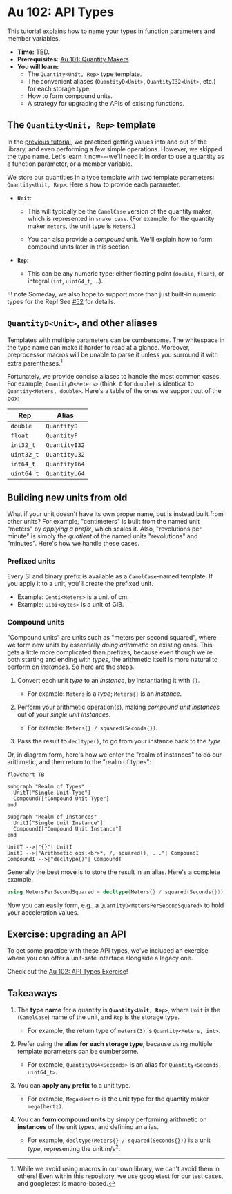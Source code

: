 # Au 102: API Types

This tutorial explains how to name your types in function parameters and member variables.

- **Time:** TBD.
- **Prerequisites:** [Au 101: Quantity Makers](./101-quantity-makers.md).
- **You will learn:**
    - The `Quantity<Unit, Rep>` type template.
    - The convenient aliases (`QuantityD<Unit>`, `QuantityI32<Unit>`, etc.) for each storage type.
    - How to form compound units.
    - A strategy for upgrading the APIs of existing functions.

## The `Quantity<Unit, Rep>` template

In the [previous tutorial](./101-quantity-makers.md), we practiced getting values into and out of
the library, and even performing a few simple operations.  However, we skipped the type name.  Let's
learn it now---we'll need it in order to use a quantity as a function parameter, or a member
variable.

We store our quantities in a type template with two template parameters: `Quantity<Unit, Rep>`.
Here's how to provide each parameter.

- **`Unit`**:
    - This will typically be the `CamelCase` version of the quantity maker, which is represented in
      `snake_case`.  (For example, for the quantity maker `meters`, the unit type is `Meters`.)

    - You can also provide a _compound_ unit.  We'll explain how to form compound units later in
      this section.

- **`Rep`**:
    - This can be any numeric type: either floating point (`double`, `float`), or integral (`int`,
      `uint64_t`, ...).

!!! note
    Someday, we also hope to support more than just built-in numeric types for the Rep!  See [#52]
    for details.

## `QuantityD<Unit>`, and other aliases

Templates with multiple parameters can be cumbersome.  The whitespace in the type name can make it
harder to read at a glance.  Moreover, preprocessor macros will be unable to parse it unless you
surround it with extra parentheses.[^1]

[^1]: While we avoid using macros in our own library, we can't avoid them in others!  Even within
this repository, we use googletest for our test cases, and googletest is macro-based.

Fortunately, we provide concise aliases to handle the most common cases.  For example,
`QuantityD<Meters>` (think: `D` for `double`) is identical to `Quantity<Meters, double>`.  Here's a table
of the ones we support out of the box:

| Rep | Alias |
|-----|-------|
| `double` | `QuantityD` |
| `float` | `QuantityF` |
| `int32_t` | `QuantityI32` |
| `uint32_t` | `QuantityU32` |
| `int64_t` | `QuantityI64` |
| `uint64_t` | `QuantityU64` |

## Building new units from old

What if your unit doesn't have its own proper name, but is instead built from other units?  For
example, "centimeters" is built from the named unit "meters" by _applying a prefix_, which scales
it.  Also, "revolutions per minute" is simply the _quotient_ of the named units "revolutions" and
"minutes".  Here's how we handle these cases.

### Prefixed units

Every SI and binary prefix is available as a `CamelCase`-named template.  If you apply it to a unit,
you'll create the prefixed unit.

- Example: `Centi<Meters>` is a unit of $\text{cm}$.
- Example: `Gibi<Bytes>` is a unit of $\text{GiB}$.

### Compound units

"Compound units" are units such as "meters per second squared", where we form new units by
essentially _doing arithmetic_ on existing ones.  This gets a little more complicated than prefixes,
because even though we're both starting and ending with _types_, the arithmetic itself is more
natural to perform on _instances_.  So here are the steps.

1. Convert each unit _type_ to an _instance_, by instantiating it with `{}`.

    - For example: `Meters` is a _type_; `Meters{}` is an _instance_.

2. Perform your arithmetic operation(s), making _compound unit instances_ out
   of your _single unit instances_.

    - For example: `Meters{} / squared(Seconds{})`.

3. Pass the result to `decltype()`, to go from your instance back to the _type_.

Or, in diagram form, here's how we enter the "realm of instances" to do our arithmetic, and then
return to the "realm of types":

```mermaid
flowchart TB

subgraph "Realm of Types"
  UnitT["Single Unit Type"]
  CompoundT["Compound Unit Type"]
end

subgraph "Realm of Instances"
  UnitI["Single Unit Instance"]
  CompoundI["Compound Unit Instance"]
end

UnitT -->|"{}"| UnitI
UnitI -->|"Arithmetic ops:<br>*, /, squared(), ..."| CompoundI
CompoundI -->|"decltype()"| CompoundT
```

Generally the best move is to store the result in an alias.  Here's a complete example.

```cpp
using MetersPerSecondSquared = decltype(Meters{} / squared(Seconds{}));
```

Now you can easily form, e.g., a `QuantityD<MetersPerSecondSquared>` to hold your acceleration
values.

## Exercise: upgrading an API

To get some practice with these API types, we've included an exercise where you can offer
a unit-safe interface alongside a legacy one.

Check out the [Au 102: API Types Exercise](./exercise/102-api-types.md)!

## Takeaways

1. The **type name** for a quantity is **`Quantity<Unit, Rep>`**, where `Unit` is the (`CamelCase`)
   name of the unit, and `Rep` is the storage type.

    - For example, the return type of `meters(3)` is `Quantity<Meters, int>`.

2. Prefer using the **alias for each storage type**, because using multiple template parameters can
   be cumbersome.

    - For example, `QuantityU64<Seconds>` is an alias for `Quantity<Seconds, uint64_t>`.

3. You can **apply any prefix** to a unit type.

    - For example, `Mega<Hertz>` is the unit type for the quantity maker `mega(hertz)`.

4. You can **form compound units** by simply performing arithmetic on **instances** of the unit
   types, and defining an alias.

    - For example, `decltype(Meters{} / squared(Seconds{}))` is a unit _type_, representing the unit
    $\text{m} / \text{s}^2$.

[#52]: https://github.com/aurora-opensource/au/issues/52

